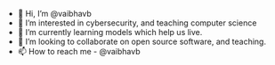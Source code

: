 - 👋 Hi, I’m @vaibhavb
- 👀 I’m interested in cybersecurity, and teaching computer science
- 🌱 I’m currently learning models which help us live.
- 💞️ I’m looking to collaborate on open source software, and teaching.
- 📫 How to reach me - @vaibhavb

<!---
vaibhavb/vaibhavb is a ✨ special ✨ repository because its `README.md` (this file) appears on your GitHub profile.
You can click the Preview link to take a look at your changes.
--->
